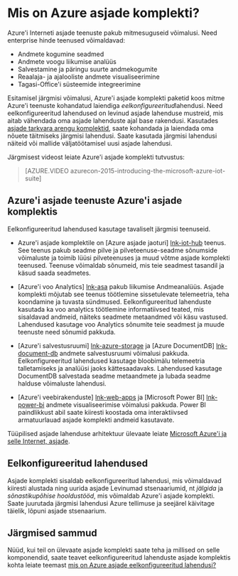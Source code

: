 <properties
    pageTitle="Microsoft Azure'i asjade komplekti ülevaade | Microsoft Azure'i"
    description="Ülevaade sellest, kuidas Azure'i asjade komplekt, mis pakub Interneti asju eelkonfigureeritud lahendusi koguda, analüüsida ja andmete talletamiseks, sisestage visualiseeringud ja muudest süsteemidest integreerida."
    services=""
    suite="iot-suite"
    documentationCenter=""
    authors="dominicbetts"
    manager="timlt"
    editor=""/>

<tags
     ms.service="iot-suite"
     ms.devlang="na"
     ms.topic="get-started-article"
     ms.tgt_pltfrm="na"
     ms.workload="na"
     ms.date="08/09/2016"
     ms.author="dobett"/>

# <a name="what-is-azure-iot-suite"></a>Mis on Azure asjade komplekti?

Azure'i Interneti asjade teenuste pakub mitmesuguseid võimalusi. Need enterprise hinde teenused võimaldavad:

- Andmete kogumine seadmed
- Andmete voogu liikumise analüüs
- Salvestamine ja päringu suurte andmekogumite
- Reaalaja- ja ajalooliste andmete visualiseerimine
- Tagasi-Office'i süsteemide integreerimine

Esitamisel järgmisi võimalusi, Azure'i asjade komplekti paketid koos mitme Azure'i teenuste kohandatud laiendiga *eelkonfigureeritud*lahendusi. Need eelkonfigureeritud lahendused on levinud asjade lahenduse mustreid, mis aitab vähendada oma asjade lahenduste ajal base rakendusi. Kasutades [asjade tarkvara arengu komplektid][lnk-sdks], saate kohandada ja laiendada oma nõuete täitmiseks järgmisi lahendusi. Saate kasutada järgmisi lahendusi näiteid või mallide väljatöötamisel uusi asjade lahendusi.

Järgmisest videost leiate Azure'i asjade komplekti tutvustus:

> [AZURE.VIDEO azurecon-2015-introducing-the-microsoft-azure-iot-suite]

## <a name="azure-iot-services-in-azure-iot-suite"></a>Azure'i asjade teenuste Azure'i asjade komplektis

Eelkonfigureeritud lahendused kasutage tavaliselt järgmisi teenuseid.

- Azure'i asjade komplektile on [Azure asjade jaoturi] [ lnk-iot-hub] teenus. See teenus pakub seadme pilve ja pilveteenuse-seadme sõnumside võimaluste ja toimib lüüsi pilveteenuses ja muud võtme asjade komplekti teenused. Teenuse võimaldab sõnumeid, mis teie seadmest tasandil ja käsud saada seadmetes.

- [Azure'i voo Analytics] [ lnk-asa] pakub liikumise Andmeanalüüs. Asjade komplekti mõjutab see teenus töötlemine sissetulevate telemeetria, teha koondamine ja tuvasta sündmused. Eelkonfigureeritud lahenduste kasutada ka voo analytics töötlemine informatiivsed teated, mis sisaldavad andmeid, näiteks seadmete metaandmed või käsu vastused. Lahendused kasutage voo Analytics sõnumite teie seadmest ja muude teenuste need sõnumid pakkuda.

- [Azure'i salvestusruumi] [ lnk-azure-storage] ja [Azure DocumentDB] [ lnk-document-db] andmete salvestusruumi võimalusi pakkuda. Eelkonfigureeritud lahendused kasutage bloobimälu telemeetria talletamiseks ja analüüsi jaoks kättesaadavaks. Lahendused kasutage DocumentDB salvestada seadme metaandmete ja lubada seadme halduse võimaluste lahendusi.

- [Azure'i veebirakenduste] [ lnk-web-apps] ja [Microsoft Power BI] [ lnk-power-bi] andmete visualiseerimise võimalusi pakkuda. Power BI paindlikkust abil saate kiiresti koostada oma interaktiivsed armatuurlauad asjade komplekti andmeid kasutavate.

Tüüpilised asjade lahenduse arhitektuur ülevaate leiate [Microsoft Azure'i ja selle Internet, asjade][iot-suite-what-is-azure-iot].

## <a name="preconfigured-solutions"></a>Eelkonfigureeritud lahendused

Asjade komplekti sisaldab eelkonfigureeritud lahendusi, mis võimaldavad kiiresti alustada ning uurida asjade Levinumad stsenaariumid, nt *jälgida* ja *sõnastikupõhise hooldustööd*, mis võimaldab Azure'i asjade komplekti. Saate juurutada järgmisi lahendusi Azure tellimuse ja seejärel käivitage täielik, lõpuni asjade stsenaarium.

## <a name="next-steps"></a>Järgmised sammud

Nüüd, kui teil on ülevaate asjade komplekti saate teha ja millised on selle komponendid, saate teavet eelkonfigureeritud lahenduste asjade komplektis kohta leiate teemast [mis on Azure asjade eelkonfigureeritud lahendusi?][lnk-what-are-preconfig]

[lnk-sdks]: https://azure.microsoft.com/documentation/articles/iot-hub-sdks-summary/
[lnk-iot-hub]: https://azure.microsoft.com/documentation/services/iot-hub/
[lnk-asa]: https://azure.microsoft.com/documentation/services/stream-analytics/
[lnk-azure-storage]: https://azure.microsoft.com/documentation/services/storage/
[lnk-document-db]: https://azure.microsoft.com/documentation/services/documentdb/
[lnk-power-bi]: https://powerbi.microsoft.com/
[lnk-web-apps]: https://azure.microsoft.com/documentation/services/app-service/web/
[iot-suite-what-is-azure-iot]: iot-suite-what-is-azure-iot.md
[lnk-what-are-preconfig]: iot-suite-what-are-preconfigured-solutions.md
